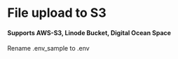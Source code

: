 # File upload to S3
#### Supports AWS-S3, Linode Bucket, Digital Ocean Space
Rename .env_sample to .env
